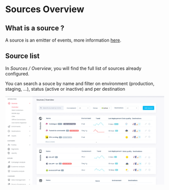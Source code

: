 # Sources Overview

## What is a source ?

A source is an emitter of events, more information [here](../concepts.md#source).

## Source list

In _Sources / Overview_, you will find the full list of sources already configured.

You can search a souce by name and filter on environment (production, staging, ...), status (active or inactive) and per destination

![](<../../../.gitbook/assets/image (1) (2).png>)



